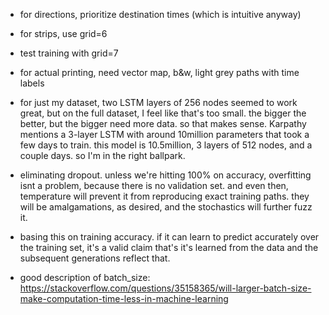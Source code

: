 - for directions, prioritize destination times (which is intuitive anyway)

- for strips, use grid=6

- test training with grid=7

- for actual printing, need vector map, b&w, light grey paths with time labels

- for just my dataset, two LSTM layers of 256 nodes seemed to work great, but on the full dataset, I feel like that's too small. the bigger the better, but the bigger need more data. so that makes sense. Karpathy mentions a 3-layer LSTM with around 10million parameters that took a few days to train. this model is 10.5million, 3 layers of 512 nodes, and a couple days. so I'm in the right ballpark.

- eliminating dropout. unless we're hitting 100% on accuracy, overfitting isnt a problem, because there is no validation set. and even then, temperature will prevent it from reproducing exact training paths. they will be amalgamations, as desired, and the stochastics will further fuzz it.

- basing this on training accuracy. if it can learn to predict accurately over the training set, it's a valid claim that's it's learned from the data and the subsequent generations reflect that.

- good description of batch_size: https://stackoverflow.com/questions/35158365/will-larger-batch-size-make-computation-time-less-in-machine-learning